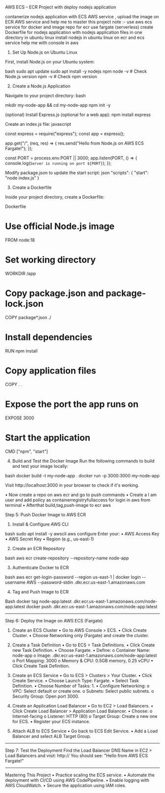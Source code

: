AWS ECS – ECR Project with deploy nodejs application 

contanerize nodejs application with ECS AWS service , upload the image on ECR AWS service and help me to master this project 
note :- use aws ecs service for docker and image repo for ecr use fargate (serverless) create Dockerfile for nodejs application with nodejs application files in one directory in ubuntu linux install nodejs in ubuntu linux on ecr and ecs service help me with console in aws

1. Set Up Node.js on Ubuntu Linux

First, install Node.js on your Ubuntu system:

bash
sudo apt update
sudo apt install -y nodejs npm
node -v  # Check Node.js version
npm -v   # Check npm version

2. Create a Node.js Application

Navigate to your project directory:
bash

mkdir my-node-app && cd my-node-app
npm init -y

(optional)
Install Express.js (optional for a web app):
npm install express

Create an index.js file:
javascript

const express = require("express");
const app = express();

app.get("/", (req, res) => {
  res.send("Hello from Node.js on AWS ECS Fargate!");
});

const PORT = process.env.PORT || 3000;
app.listen(PORT, () => {
  console.log(`Server is running on port ${PORT}`);
});

Modify package.json to update the start script:
json
"scripts": {
  "start": "node index.js"
}


3. Create a Dockerfile

Inside your project directory, create a Dockerfile:

Dockerfile

# Use official Node.js image
FROM node:18

# Set working directory
WORKDIR /app

# Copy package.json and package-lock.json
COPY package*.json ./

# Install dependencies
RUN npm install

# Copy application files
COPY . .

# Expose the port the app runs on
EXPOSE 3000

# Start the application
CMD ["npm", "start"]



4. Build and Test the Docker Image
Run the following commands to build and test your image locally:

bash
docker build -t my-node-app .
docker run -p 3000:3000 my-node-app

Visit http://localhost:3000 in your browser to check if it's working.

•	Now create a repo on aws ecr and go to push commands 
•	Create a I am user and add policy as containerregistryfullaccess for login in aws from terminal
•	Afterthat build,tag,push-image to ecr aws


Step 5: Push Docker Image to AWS ECR

1. Install & Configure AWS CLI

bash
sudo apt install -y awscli
aws configure
Enter your:
•	AWS Access Key
•	AWS Secret Key
•	Region (e.g., us-east-1)


2. Create an ECR Repository

bash
aws ecr create-repository --repository-name node-app

3. Authenticate Docker to ECR

bash
aws ecr get-login-password --region us-east-1 | docker login --username AWS --password-stdin <account-id>.dkr.ecr.us-east-1.amazonaws.com

4. Tag and Push Image to ECR

Bash
docker tag node-app:latest <account-id>.dkr.ecr.us-east-1.amazonaws.com/node-app:latest
docker push <account-id>.dkr.ecr.us-east-1.amazonaws.com/node-app:latest
________________________________________


Step 6: Deploy the Image on AWS ECS (Fargate)

1. Create an ECS Cluster
•	Go to AWS Console > ECS.
•	Click Create Cluster.
•	Choose Networking only (Fargate) and create the cluster.

2. Create a Task Definition
•	Go to ECS > Task Definitions.
•	Click Create new Task Definition.
•	Choose Fargate.
•	Define: 
o	Container Name: node-app
o	Image: <account-id>.dkr.ecr.us-east-1.amazonaws.com/node-app:latest
o	Port Mapping: 3000
o	Memory & CPU: 0.5GB memory, 0.25 vCPU
•	Click Create Task Definition.

3. Create an ECS Service
•	Go to ECS > Clusters > Your Cluster.
•	Click Create Service.
•	Choose Launch Type: Fargate.
•	Select Task Definition.
•	Choose Number of Tasks: 1.
•	Configure Networking: 
o	VPC: Select default or create one.
o	Subnets: Select public subnets.
o	Security Group: Open port 3000.

4. Create an Application Load Balancer
•	Go to EC2 > Load Balancers.
•	Click Create Load Balancer > Application Load Balancer.
•	Choose: 
o	Internet-facing
o	Listener: HTTP (80)
o	Target Group: Create a new one for ECS.
•	Register your ECS instance.

5. Attach ALB to ECS Service
•	Go back to ECS Edit Service.
•	Add a Load Balancer and select ALB Target Group.
________________________________________

Step 7: Test the Deployment
Find the Load Balancer DNS Name in EC2 > Load Balancers and visit:
http://<ALB-DNS-Name>
You should see: "Hello from AWS ECS Fargate!"
________________________________________

Mastering This Project
•	Practice scaling the ECS service.
•	Automate the deployment with CI/CD using AWS CodePipeline.
•	Enable logging with AWS CloudWatch.
•	Secure the application using IAM roles.


